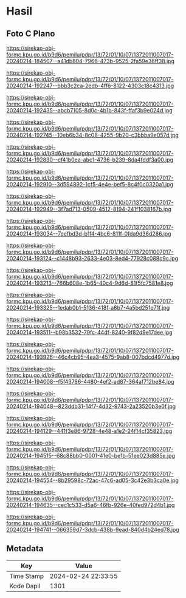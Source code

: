 # Hasil

## Foto C Plano

https://sirekap-obj-formc.kpu.go.id/b9d6/pemilu/pdpr/13/72/01/10/07/1372011007017-20240214-184507--a41db804-7966-473b-9525-2fa59e36ff38.jpg

https://sirekap-obj-formc.kpu.go.id/b9d6/pemilu/pdpr/13/72/01/10/07/1372011007017-20240214-192247--bbb3c2ca-2edb-4ff6-8122-4303c18c4313.jpg

https://sirekap-obj-formc.kpu.go.id/b9d6/pemilu/pdpr/13/72/01/10/07/1372011007017-20240214-192435--abcb7105-8d0c-4b1b-843f-ffaf3b9e024d.jpg

https://sirekap-obj-formc.kpu.go.id/b9d6/pemilu/pdpr/13/72/01/10/07/1372011007017-20240214-192745--10eb6b34-8c08-4255-9b20-c3bbba9e057d.jpg

https://sirekap-obj-formc.kpu.go.id/b9d6/pemilu/pdpr/13/72/01/10/07/1372011007017-20240214-192830--cf41b0ea-abc1-4736-b239-8da4fddf3a00.jpg

https://sirekap-obj-formc.kpu.go.id/b9d6/pemilu/pdpr/13/72/01/10/07/1372011007017-20240214-192910--3d594892-1cf5-4e4e-bef5-8c4f0c0320a1.jpg

https://sirekap-obj-formc.kpu.go.id/b9d6/pemilu/pdpr/13/72/01/10/07/1372011007017-20240214-192949--3f7ad713-0509-4512-8194-241f1038167b.jpg

https://sirekap-obj-formc.kpu.go.id/b9d6/pemilu/pdpr/13/72/01/10/07/1372011007017-20240214-193034--7eefbd3d-b1f4-4bc6-811f-0fda9d36d286.jpg

https://sirekap-obj-formc.kpu.go.id/b9d6/pemilu/pdpr/13/72/01/10/07/1372011007017-20240214-193124--c1448b93-2633-4e03-8ed4-77928c088c9c.jpg

https://sirekap-obj-formc.kpu.go.id/b9d6/pemilu/pdpr/13/72/01/10/07/1372011007017-20240214-193213--766b608e-1b65-40c4-9d6d-81f5fc7581e8.jpg

https://sirekap-obj-formc.kpu.go.id/b9d6/pemilu/pdpr/13/72/01/10/07/1372011007017-20240214-193325--1edab0b1-5136-418f-a8b7-4a5bd251e71f.jpg

https://sirekap-obj-formc.kpu.go.id/b9d6/pemilu/pdpr/13/72/01/10/07/1372011007017-20240214-193511--b98b3532-79fc-44df-8240-9f82d9e17dee.jpg

https://sirekap-obj-formc.kpu.go.id/b9d6/pemilu/pdpr/13/72/01/10/07/1372011007017-20240214-193926--46c4cb95-4ea3-4575-9ab8-007bdcd4977d.jpg

https://sirekap-obj-formc.kpu.go.id/b9d6/pemilu/pdpr/13/72/01/10/07/1372011007017-20240214-194008--f5f43786-4480-4ef2-ad87-364af712be84.jpg

https://sirekap-obj-formc.kpu.go.id/b9d6/pemilu/pdpr/13/72/01/10/07/1372011007017-20240214-194048--823ddb31-14f7-4d32-9743-2a23520b3e0f.jpg

https://sirekap-obj-formc.kpu.go.id/b9d6/pemilu/pdpr/13/72/01/10/07/1372011007017-20240214-194129--441f3e86-9728-4e48-a1e2-24f14cf35823.jpg

https://sirekap-obj-formc.kpu.go.id/b9d6/pemilu/pdpr/13/72/01/10/07/1372011007017-20240214-194515--68c88bb0-0001-41e0-be1b-51ee023d885e.jpg

https://sirekap-obj-formc.kpu.go.id/b9d6/pemilu/pdpr/13/72/01/10/07/1372011007017-20240214-194554--8b29598c-72ac-47c6-ad05-3c42e3b3ca0e.jpg

https://sirekap-obj-formc.kpu.go.id/b9d6/pemilu/pdpr/13/72/01/10/07/1372011007017-20240214-194635--cec1c533-d5a6-46fb-926e-40fed972d4b1.jpg

https://sirekap-obj-formc.kpu.go.id/b9d6/pemilu/pdpr/13/72/01/10/07/1372011007017-20240214-194741--066359d7-3dcb-438b-9ead-840d4b24ed78.jpg


## Metadata

| Key        | Value               |
| ---------- | ------------------- |
| Time Stamp | 2024-02-24 22:33:55 |
| Kode Dapil | 1301                |



